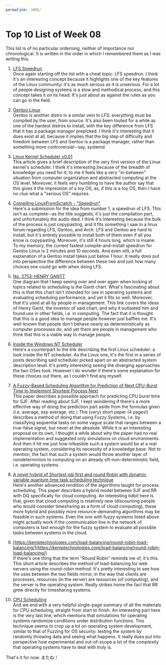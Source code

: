 ```yaml
---
permalink: /W08/
---
```


# Top 10 List of Week 08
This list is of no particular orderning, neither of importance nor chronological. It is written in the order in which I remembered them as I was writing this.

1. [LFS Speedrun](https://rachelbythebay.com/w/2020/04/11/pengrun/)<br>
Once again starting off the list with a cheat topic: LFS speedrun.
I think it's an interesting concept because it highlights one of the key features of the Linux community: it's as much serious as it is unserious.
For a lot of people designing systems is a slow and methodical process, and this concept takes it on its head.
It's just about as against the rules as you can go in the field.

2. [Gentoo Linux](https://www.gentoo.org/)<br>
Gentoo is another distro in a similar vein to LFS: everything must be compiled by the user, from source.
It's also been touted for a while as one of the hardest distros to install, with the key difference from LFS that it has a package manager prepicked.
I think it's interesting that it does exist at all, because it implies that the big step of difficulty and freedom between LFS and Gentoo is a package manager, rather than something more controversial--say, systemd.

3. [Linux Kernel Scheduler v0.01](https://dev.to/satorutakeuchi/a-brief-history-of-the-linux-kernel-s-process-scheduler-the-very-first-scheduler-v0-01-9e4)<br>
This article gives a brief description of the very first version of the Linux kernel's scheduler.
I think it's interesting because of the breadth of knowledge you need for it; to me it feels like a very "in-between" situation from computer organization and abstracted computing at the OS level.
Moreover, it feels very humbling to have the author say that this gives it the impression of a toy OS, as, if this is a toy OS, then I have no clue what a "serious OS" requires.

4. [Compiling LinuxFromScratch - "Speedrun"](https://www.youtube.com/watch?v=loyi9htuXVM)<br>
Here's a submission for the idea from number 1, a speedrun of LFS.
This isn't as complete--as the title suggests, it's just the compilation part, and unfortunately the audio died.
I think it's interesting because the bulk of the process is just copypasting, and it fits something I saw in a linux forum regarding LFS, Gentoo, and Arch:
LFS and Gentoo are hard to install, but it's entirely possible to install both of them even if all you know is copypasting.
Moreover, it's still 4 hours long, which is insane.
To my memory, the current fastest compile-and-install speedrun for Gentoo Linux is 2 minutes and 10 seconds.
And even still, a full explanation of a Gentoo install takes just below 1 hour.
It really does put into perspective the difference between these two and just how many choices one could go with when doing LFS.

5. [No. 2753: HENRY GANTT](https://www.uh.edu/engines/epi2753.htm)<br>
One diagram that I keep seeing over and over again when looking at topics related to scheduling is the Gantt chart.
What's fascinating about this is that this chart isn't intended for use in operating systems and evaluating scheduling performance, and yet it fits so well.
Moreover, that it's used at all by people in management.
This link covers the ideas of Henry Gantt, the inventor of said chart, and why it outlasted him and found use in other fields, i.e. in computing.
The fact that it is thought that this is a good idea to manage people however just baffles me.
It's well-known that people don't behave nearly as deterministically as computer processes do, and yet there are people in management who think that this is a viable way to manage people.

6. [Inside the Windows NT Scheduler](https://www.itprotoday.com/compute-engines/inside-windows-nt-scheduler-part-1)<br>
Here's a counterpart to the link describing the first Linux scheduler: a look inside the NT scheduler.
As the Linux one, it's the first in a series of posts describing said scheduler picked apart on an abstracted system description level.
It's pretty interesting seeing the diverging approaches the two OSes took.
However I do wonder if there's some explanation for these choices out there, as I couldn't find any myself.

7. [A Fuzzy-Based Scheduling Algorithm for Prediction of Next CPU-Burst Time to Implement Shortest Process Next](https://ieeexplore.ieee.org/document/5169343)<br>
This paper describes a possible approach for predicting CPU burst time for SJF.
After reading about SJF, I kept wondering if there's a more effective way of doing the prediction part aside from the formulas given (i.e. average, exp average, etc.)
This (very) short paper (4 pages!) describes a method of doing that using Fuzzy Systems, i.e. by classifying sequential tasks on some vague scale that ranges between a true-false signal, but never at the absolute.
While it is an interesting proposal on its own, I thought a while about why the paper had no real implementation and suggested only simulations on cloud environments.
And then it hit me just how infeasible such a system would be at a real operating system, considering its necessity of a knowledge base.
Not to mention, the fact that such a system would throw another layer of nondeterminism to computing on an already oft-non-deterministic field, i.e. operating systems.

8. [A novel hybrid of Shortest job first and round Robin with dynamic variable quantum time task scheduling technique](https://journalofcloudcomputing.springeropen.com/articles/10.1186/s13677-017-0085-0)<br>
Here's another advanced rendition of the algorithms taught for process scheduling.
This paper describes a hybrid model between SJF and RR with DQ specifically for cloud computing.
An interesting tidbit here is that, given that cloud computing is relatively new (discounting people who would consider timesharing as a form of cloud computing), these more hybrid and possibly more resource-demanding algorithms may be feasible in such systems.
Even the one with fuzzy systems listed above might actually work if the communication line in the network of computers is fast enough for the fuzzy system to evaluate all possible tasks between systems in the cloud.

9. [https://kemptechnologies.com/load-balancing/round-robin-load-balancing/](https://kemptechnologies.com/load-balancing/round-robin-load-balancing/)<br>
If there's one thing that the term "Round Robin" reminds me of, it's this.
This short article describes the method of load-balancing for web servers using the round-robin method.
It's pretty interesting to see how the uses between the two fields mirror, in the way that clients are processes, resources (in the server) are resources (of computing), and the server is the operating system.
Really strikes home the fact that RR grew directly for timesharing systems.

10. [CPU Scheduling](https://www.u-aizu.ac.jp/~yliu/teaching/os/lec10r.html)<br>
And we end with a very helpful single-page summary of all the materials for CPU scheduling, straight from start to finish.
An interesting part here is the very last line, which mentions that simulations for operating systems randomize conditions under distribution functions.
This technique seems to crop up a lot on operating system development, similar to that of Fuzzing for OS security: testing the system by randomly throwing data and seeing what happens.
It really does put into perspective how experimental and out-of-scope a lot of the complexity that operating systems have to deal with truly is.

That's it for now. またね！
